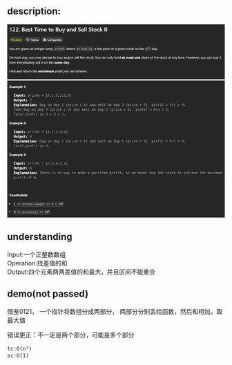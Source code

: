 ## description:

![q.png](assets/q.png)
![a.png](assets/a.png)

## understanding

Input:一个正整数数组<br>
Operation:找差值的和<br>
Output:四个元素两两差值的和最大，并且区间不能重合

## demo(not passed)

借鉴0121， 一个指针将数组分成两部分，
两部分分别丢给函数，然后和相加，取最大值

错误更正：不一定是两个部分，可能是多个部分

```
tc:O(n²)
sc:O(1)
```
